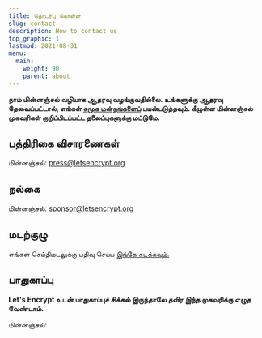 ```yaml
---
title: தொடர்பு கொள்ள
slug: contact
description: How to contact us
top_graphic: 1
lastmod: 2021-08-31
menu:
  main:
    weight: 90
    parent: about
---
```


**நாம் மின்னஞ்சல் வழியாக ஆதரவு வழங்குவதில்லை. உங்களுக்கு ஆதரவு தேவைப்பட்டால், எங்கள் [சமூக மன்றங்களைப்](https://community.letsencrypt.org) பயன்படுத்தவும். கீழுள்ள மின்னஞ்சல் முகவரிகள் குறிப்பிடப்பட்ட தலைப்புகளுக்கு மட்டுமே.**

## பத்திரிகை விசாரணைகள்

மின்னஞ்சல்: [press@letsencrypt.org](mailto:press@letsencrypt.org)

## நல்கை

மின்னஞ்சல்: [sponsor@letsencrypt.org](mailto:sponsor@letsencrypt.org)

## மடற்குழு

எங்கள் செய்திமடலுக்கு பதிவு செய்ய [இங்கே சுடக்கவும்.](https://mailchi.mp/letsencrypt.org/fjp6ha1gad)

## பாதுகாப்பு

**Let's Encrypt உடன் பாதுகாப்புச் சிக்கல் இருந்தாலே தவிர இந்த முகவரிக்கு எழுத வேண்டாம்.**

<span id="email">மின்னஞ்சல்: </span>

<script>
  var parts = ["security", '@', "letsencrypt", ".", "org"];
  var anchor = document.createElement("a");
  anchor.href = "mailto:" + parts.join("");
  anchor.text = parts.join("");
  document.getElementById("email").appendChild(anchor)
</script>
